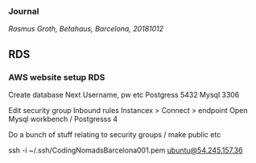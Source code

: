 ### Journal
*Rasmus Groth, Betahaus, Barcelona, 20181012*

## RDS

### AWS website setup RDS
Create database
Next
Username, pw etc Postgress 5432 Mysql 3306


Edit security group
Inbound rules
Instancex > Connect > endpoint
Open Mysql workbench / Postgresss 4

Do a bunch of stuff relating to security groups / make public etc


ssh -i ~/.ssh/CodingNomadsBarcelona001.pem ubuntu@54.245.157.36
